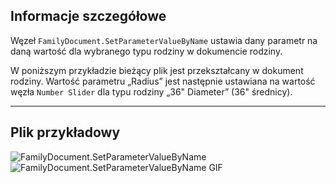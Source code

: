 ## Informacje szczegółowe
Węzeł `FamilyDocument.SetParameterValueByName` ustawia dany parametr na daną wartość dla wybranego typu rodziny w dokumencie rodziny.

W poniższym przykładzie bieżący plik jest przekształcany w dokument rodziny. Wartość parametru „Radius” jest następnie ustawiana na wartość węzła `Number Slider` dla typu rodziny „36" Diameter” (36" średnicy).
___
## Plik przykładowy

![FamilyDocument.SetParameterValueByName](./Revit.Application.FamilyDocument.SetParameterValueByName_img.jpg)
![FamilyDocument.SetParameterValueByName GIF](./Revit.Application.FamilyDocument.SetParameterValueByName_img2.gif)
